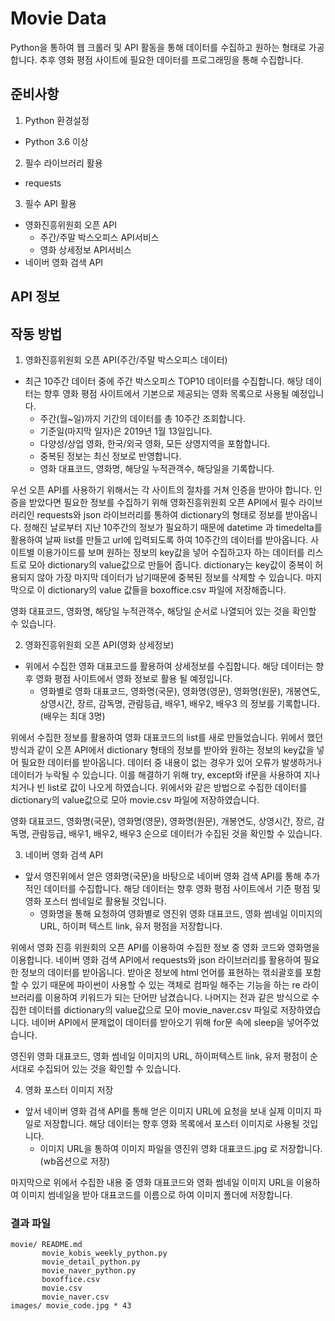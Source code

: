 # Movie Data

Python을 통하여 웹 크롤러 및 API 활동을 통해 데이터를 수집하고 원하는 형태로 가공합니다.
추후 영화 평점 사이트에 필요한 데이터를 프로그래밍을 통해 수집합니다.

## 준비사항
1. Python 환경설정
- Python 3.6 이상
2. 필수 라이브러리 활용
- requests
3. 필수 API 활용
- 영화진흥위원회 오픈 API
    - 주간/주말 박스오피스 API서비스
    - 영화 상세정보 API서비스
- 네이버 영화 검색 API

## API 정보


## 작동 방법
1. 영화진흥위원회 오픈 API(주간/주말 박스오피스 데이터)
- 최근 10주간 데이터 중에 주간 박스오피스 TOP10 데이터를 수집합니다. 해당 데이터는 향후 영화 평점 사이트에서 기본으로 제공되는 영화 목록으로 사용될 예정입니다.
    - 주간(월~일)까지 기간의 데이터를 총 10주간 조회합니다.
    - 기준일(마지막 일자)은 2019년 1월 13일입니다.
    - 다양성/상업 영화, 한국/외국 영화, 모든 상영지역을 포함합니다.
    - 중복된 정보는 최신 정보로 반영합니다.
    - 영화 대표코드, 영화명, 해당일 누적관객수, 해당일을 기록합니다.

우선 오픈 API를 사용하기 위해서는 각 사이트의 절차를 거쳐 인증을 받아야 합니다. 인증을 받았다면 필요한 정보를 수집하기 위해 영화진흥위원회 오픈 API에서 필수 라이브러리인 requests와 json 라이브러리를 통하여 dictionary의 형태로 정보를 받아옵니다. 정해진 날로부터 지난 10주간의 정보가 필요하기 때문에 datetime 과 timedelta를 활용하여 날짜 list를 만들고 url에 입력되도록 하여 10주간의 데이터를 받아옵니다. 사이트별 이용가이드를 보며 원하는 정보의 key값을 넣어 수집하고자 하는 데이터를 리스트로 모아 dictionary의 value값으로 만들어 줍니다. dictionary는 key값이 중복이 허용되지 않아 가장 마지막 데이터가 남기때문에 중복된 정보를 삭제할 수 있습니다. 마지막으로 이 dictionary의 value 값들을 boxoffice.csv 파일에 저장해줍니다.

영화 대표코드, 영화명, 해당일 누적관객수, 해당일 순서로 나열되어 있는 것을 확인할 수 있습니다.

2. 영화진흥위원회 오픈 API(영화 상세정보)
- 위에서 수집한 영화 대표코드를 활용하여 상세정보를 수집합니다. 해당 데이터는 향후 영화 평점 사이트에서 영화 정보로 활용 될 예정입니다.
    - 영화별로 영화 대표코드, 영화명(국문), 영화명(영문), 영화명(원문), 개봉연도, 상영시간, 장르, 감독명, 관람등급, 배우1, 배우2, 배우3 의 정보를 기록합니다. (배우는 최대 3명)

위에서 수집한 정보를 활용하여 영화 대표코드의 list를 새로 만들었습니다. 위에서 했던 방식과 같이 오픈 API에서 dictionary 형태의 정보를 받아와 원하는 정보의 key값을 넣어 필요한 데이터를 받아옵니다. 데이터 중 내용이 없는 경우가 있어 오류가 발생하거나 데이터가 누락될 수 있습니다. 이를 해결하기 위해 try, except와 if문을 사용하여 지나치거나 빈 list로 값이 나오게 하였습니다. 위에서와 같은 방법으로 수집한 데이터를 dictionary의 value값으로 모아 movie.csv 파일에 저장하였습니다.

영화 대표코드, 영화명(국문), 영화명(영문), 영화명(원문), 개봉연도, 상영시간, 장르, 감독명, 관람등급, 배우1, 배우2, 배우3 순으로 데이터가 수집된 것을 확인할 수 있습니다.

3. 네이버 영화 검색 API
- 앞서 영진위에서 얻은 영화명(국문)을 바탕으로 네이버 영화 검색 API를 통해 추가적인 데이터를 수집합니다. 해당 데이터는 향후 영화 평점 사이트에서 기준 평점 및 영화 포스터 썸네일로 활용될 것입니다.
    - 영화명을 통해 요청하여 영화별로 영진위 영화 대표코드, 영화 썸네일 이미지의 URL, 하이퍼 텍스트 link, 유저 평점을 저장합니다.

위에서 영화 진흥 위원회의 오픈 API를 이용하여 수집한 정보 중 영화 코드와 영화명을 이용합니다. 네이버 영화 검색 API에서 requests와 json 라이브러리를 활용하여 필요한 정보의 데이터를 받아옵니다. 받아온 정보에 html 언어를 표현하는 꺾쇠괄호를 포함할 수 있기 때문에 파이썬이 사용할 수 있는 객체로 컴파일 해주는 기능을 하는 re 라이브러리를 이용하여 키워드가 되는 단어만 남겼습니다.  나머지는 전과 같은 방식으로 수집한 데이터를 dictionary의 value값으로 모아 movie_naver.csv 파일로 저장하였습니다. 네이버 API에서 문제없이 데이터를 받아오기 위해 for문 속에 sleep을 넣어주었습니다.

영진위 영화 대표코드, 영화 썸네일 이미지의 URL, 하이퍼텍스트 link, 유저 평점이 순서대로 수집되어 있는 것을 확인할 수 있습니다.


4. 영화 포스터 이미지 저장
- 앞서 네이버 영화 검색 API를 통해 얻은 이미지 URL에 요청을 보내 실제 이미지 파일로 저장합니다. 해당 데이터는 향후 영화 목록에서 포스터 이미지로 사용될 것입니다.
    - 이미지 URL을 통하여 이미지 파일을 영진위 영화 대표코드.jpg 로 저장합니다. (wb옵션으로 저장)

마지막으로 위에서 수집한 내용 중 영화 대표코드와 영화 썸네일 이미지 URL을 이용하여 이미지 썸네일을 받아 대표코드를 이름으로 하여 이미지 폴더에 저장합니다.



### 결과 파일

```
movie/ README.md
       movie_kobis_weekly_python.py
       movie_detail_python.py
       movie_naver_python.py
       boxoffice.csv
       movie.csv
       movie_naver.csv
images/ movie_code.jpg * 43
```

